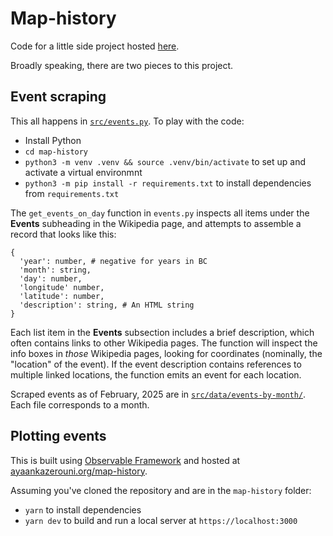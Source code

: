 # Map-history

Code for a little side project hosted [here](https://ayaankazerouni.org/map-history).

Broadly speaking, there are two pieces to this project.

## Event scraping

This all happens in [`src/events.py`](src/events.py).
To play with the code:

- Install Python
- `cd map-history`
- `python3 -m venv .venv && source .venv/bin/activate` to set up and activate a virtual environmnt
- `python3 -m pip install -r requirements.txt` to install dependencies from `requirements.txt`

The `get_events_on_day` function in `events.py` inspects all items under the **Events** subheading in the Wikipedia page, and attempts to assemble a record that looks like this:

```
{
  'year': number, # negative for years in BC
  'month': string,
  'day': number,
  'longitude' number,
  'latitude': number,
  'description': string, # An HTML string
}
```

Each list item in the **Events** subsection includes a brief description, which often contains links to other Wikipedia pages. 
The function will inspect the info boxes in *those* Wikipedia pages, looking for coordinates (nominally, the "location" of the event).
If the event description contains references to multiple linked locations, the function emits an event for each location.

Scraped events as of February, 2025 are in [`src/data/events-by-month/`](src/data/events-by-month).
Each file corresponds to a month.

## Plotting events 

This is built using [Observable Framework](https://observablehq.com/framework/) and hosted at [ayaankazerouni.org/map-history](https://ayaankazerouni.org/map-history).

Assuming you've cloned the repository and are in the `map-history` folder:

- `yarn` to install dependencies
- `yarn dev` to build and run a local server at `https://localhost:3000`
